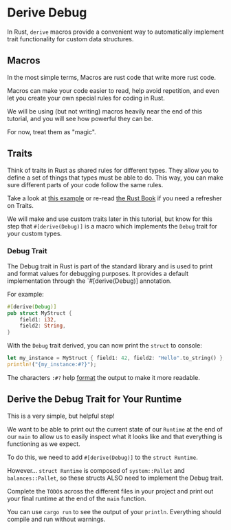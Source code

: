 # Derive Debug

In Rust, `derive` macros provide a convenient way to automatically implement trait functionality for custom data structures.

## Macros

In the most simple terms, Macros are rust code that write more rust code.

Macros can make your code easier to read, help avoid repetition, and even let you create your own special rules for coding in Rust.

We will be using (but not writing) macros heavily near the end of this tutorial, and you will see how powerful they can be.

For now, treat them as "magic".

## Traits

Think of traits in Rust as shared rules for different types. They allow you to define a set of things that types must be able to do. This way, you can make sure different parts of your code follow the same rules.

Take a look at [this example](https://doc.rust-lang.org/rust-by-example/trait.html) or re-read [the Rust Book](https://doc.rust-lang.org/book/ch10-02-traits.html) if you need a refresher on Traits.

We will make and use custom traits later in this tutorial, but know for this step that `#[derive(Debug)]` is a macro which implements the `Debug` trait for your custom types.

### Debug Trait

The Debug trait in Rust is part of the standard library and is used to print and format values for debugging purposes. It provides a default implementation through the `#[derive(Debug)] annotation.

For example:

```rust
#[derive(Debug)]
pub struct MyStruct {
    field1: i32,
    field2: String,
}
```

With the `Debug` trait derived, you can now print the `struct` to console:

```rust
let my_instance = MyStruct { field1: 42, field2: "Hello".to_string() };
println!("{my_instance:#?}");
```

The characters `:#?` help [format](https://doc.rust-lang.org/std/fmt/) the output to make it more readable.

## Derive the Debug Trait for Your Runtime

This is a very simple, but helpful step!

We want to be able to print out the current state of our `Runtime` at the end of our `main` to allow us to easily inspect what it looks like and that everything is functioning as we expect.

To do this, we need to add `#[derive(Debug)]` to the `struct Runtime`.

However... `struct Runtime` is composed of `system::Pallet` and `balances::Pallet`, so these structs ALSO need to implement the Debug trait.

Complete the `TODO`s across the different files in your project and print out your final runtime at the end of the `main` function.

You can use `cargo run` to see the output of your `println`. Everything should compile and run without warnings.
